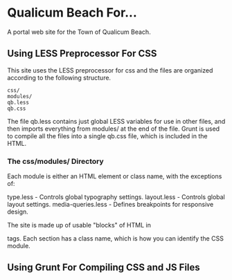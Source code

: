 Qualicum Beach For...
=====================

A portal web site for the Town of Qualicum Beach. 

## Using LESS Preprocessor For CSS

This site uses the LESS preprocessor for css and the files are organized according to the following structure. 

    css/
    modules/
    qb.less
    qb.css

The file qb.less contains just global LESS variables for use in other files, and then imports everything from modules/ at the end of the file. Grunt is used to compile all the files into a single qb.css file, which is included in the HTML.

### The css/modules/ Directory

Each module is either an HTML element or class name, with the exceptions of:

type.less - Controls global typography settings.
layout.less - Controls global layout settings.
media-queries.less - Defines breakpoints for responsive design.

The site is made up of usable "blocks" of HTML in <section> tags. Each section has a class name, which is how you can identify the CSS module.

## Using Grunt For Compiling CSS and JS Files



